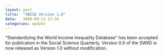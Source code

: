 ```yaml
---
layout: post
title:  "SWIID Version 1.0"
date:   2008-09-13 13:34
categories: update
---
```


"Standardizing the World Income Inequality Database" has been accepted for publication in the Social Science Quarterly. Version 0.9 of the SWIID is now released as Version 1.0 without modification.
